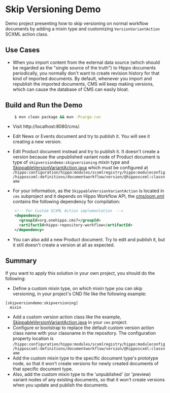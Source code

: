 # Skip Versioning Demo

Demo project presenting how to skip versioning on normal workflow documents
by adding a mixin type and customizing ```VersionVariantAction``` SCXML action class.

## Use Cases

- When you import content from the external data source (which should be regarded as the "single source of the truth")
  to Hippo documents periodically, you normally don't want to create revision history for that kind of imported documents.
  By default, whenever you import and republish the imported documents, CMS will keep making versions, which can cause
  the database of CMS can easily bloat.

## Build and Run the Demo

```bash
    $ mvn clean package && mvn -Pcargo.run
```

- Visit http://localhost:8080/cms/.
- Edit News or Events document and try to publish it. You will see it creating a new version.
- Edit Product document instead and try to publish it. It doesn't create a version
  because the unpublished variant node of Product document is type of ```skipversiondemo:skipversioning``` mixin type and [SkippableVersionVariantAction.java](cms/src/main/java/org/example/skip/version/demo/cms/workflow/action/SkippableVersionVariantAction.java) which must be configured at
  ```/hippo:configuration/hippo:modules/scxmlregistry/hippo:moduleconfig/hipposcxml:definitions/documentworkflow/version/@hipposcxml:classname```

- For your information, as the ```SkippableVersionVariantAction``` is located in ```cms``` subproject and it depends on Hippo Workflow API, the [cms/pom.xml](cms/pom.xml) contains the following dependency for compilation:
```xml
    <!-- For Custom SCXML Action implementation  -->
    <dependency>
      <groupId>org.onehippo.cms7</groupId>
      <artifactId>hippo-repository-workflow</artifactId>
    </dependency>
```

- You can also add a new Product document. Try to edit and publish it, but it still doesn't create a version at all as expected.

## Summary

If you want to apply this solution in your own project, you should do the following:

- Define a custom mixin type, on which mixin type you can skip versioning,  in your project's CND file like the following example:
```
[skipversiondemo:skipversioning]
  mixin
```
- Add a custom version action class like the example, [SkippableVersionVariantAction.java](cms/src/main/java/org/example/skip/version/demo/cms/workflow/action/SkippableVersionVariantAction.java) in your ```cms``` project.
- Configure or bootstrap to replace the default custom version action class name with your classname in the repository. The configuration property location is ```/hippo:configuration/hippo:modules/scxmlregistry/hippo:moduleconfig/hipposcxml:definitions/documentworkflow/version/@hipposcxml:classname```
- Add the custom mixin type to the specific document type's prototype node, so that it won't create versions for newly created documents of that specific document type.
- Also, add the custom mixin type to the 'unpublished' (or 'preview) variant nodes of any existing documents, so that it won't create versions when you update and publish the documents.
